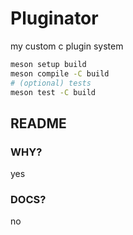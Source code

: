# Pluginator

my custom c plugin system

```sh
meson setup build
meson compile -C build
# (optional) tests
meson test -C build
```

## README

### WHY?
yes

### DOCS?
no
